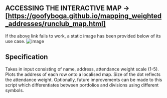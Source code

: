 ## ACCESSING THE INTERACTIVE MAP -> [https://goofyboga.github.io/mapping_weighted_addresses/runclub_map.html]

If the above link fails to work, a static image has been provided below of its use case.
![image](https://github.com/user-attachments/assets/f2b97ba7-1a89-456c-a1f7-5a966651cd84)

## Specification 

Takes in input consisting of name, address, attendance weight scale (1-5). Plots the 
address of each row onto a localised map. Size of the dot reflects the attendance weight. 
Optionally, future improvements can be made to this script which differentiates between 
portfolios and divisions using different symbols. 

